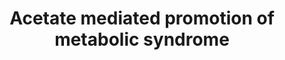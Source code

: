 ---
annotations:
- id: CL:0011102
  parent: animal cell
  type: Cell Type Ontology
  value: parasympathetic neuron
- id: CL:0000236
  parent: native cell
  type: Cell Type Ontology
  value: B cell
- id: DOID:0060158
  parent: disease of metabolism
  type: Disease Ontology
  value: acquired metabolic disease
- id: PW:0000013
  parent: disease pathway
  type: Pathway Ontology
  value: disease pathway
authors:
- Egonw
- Khanspers
- Ariutta
- DeSl
citedin: ''
communities: []
description: Acetates produced by gut microbes stimulates the parasympathetic nervous
  system which causes in an increase in the release of the gastrin hormone which triggers
  insulin release from beta-cells. Prolonged exposure to high acetate levels promote
  a state of metabolic syndrome.
last-edited: 2025-07-22
ndex: null
organisms:
- Rattus norvegicus
redirect_from:
- /index.php/Pathway:WP3650
- /instance/WP3650
- /instance/WP3650_r140067
revision: r140067
schema-jsonld:
- '@context': https://schema.org/
  '@id': https://wikipathways.github.io/pathways/WP3650.html
  '@type': Dataset
  creator:
    '@type': Organization
    name: WikiPathways
  description: Acetates produced by gut microbes stimulates the parasympathetic nervous
    system which causes in an increase in the release of the gastrin hormone which
    triggers insulin release from beta-cells. Prolonged exposure to high acetate levels
    promote a state of metabolic syndrome.
  keywords:
  - acetate
  - fatty acid
  - gastrin
  - glucose
  - insulin
  - intermediatemetabolite(s)
  license: CC0
  name: Acetate mediated promotion of metabolic syndrome
seo: CreativeWork
title: Acetate mediated promotion of metabolic syndrome
wpid: WP3650
---
